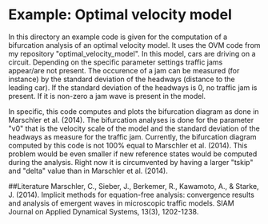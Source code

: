 # Example: Optimal velocity model
In this directory an example code is given for the computation of a bifurcation analysis of an optimal  velocity model. It uses the OVM code from my repository "optimal_velocity_model". In this model, cars are driving on a circuit. Depending on the specific parameter settings traffic jams appear/are not present. The occurence of a jam can be measured (for instance) by the standard deviation of the headways (distance to the leading car). If the standard deviation of the headways is 0, no traffic jam is present. If it is non-zero a jam wave is present in the model.

In specific, this code computes and plots the bifurcation diagram as done in Marschler et al. (2014). The bifurcation analyses is done for the parameter "v0" that is the velocity scale of the model and the standard deviation of the headways as measure for the traffic jam. Currently, the bifurcation diagram computed by this code is not 100% equal to Marschler et al. (2014). This problem would be even smaller if new reference states would be computed during the analysis. Right now it is circumvented by having a larger "tskip" and "delta" value than in Marschler et al. (2014).

##Literature
Marschler, C., Sieber, J., Berkemer, R., Kawamoto, A., & Starke, J. (2014). Implicit methods for equation-free analysis: convergence results and analysis of emergent waves in microscopic traffic models. SIAM Journal on Applied Dynamical Systems, 13(3), 1202-1238.
